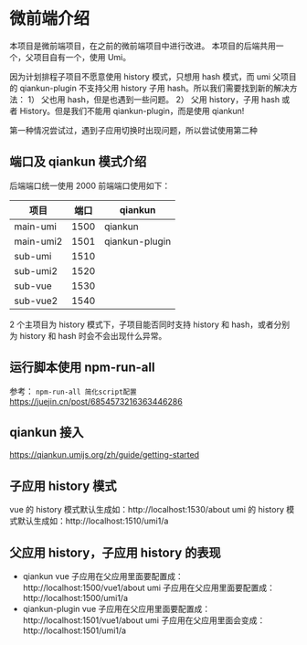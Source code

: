 # 微前端介绍

本项目是微前端项目，在之前的微前端项目中进行改进。
本项目的后端共用一个，父项目自有一个，使用 Umi。

因为计划排程子项目不愿意使用 history 模式，只想用 hash 模式，而 umi 父项目的 qiankun-plugin 不支持父用 history 子用 hash。所以我们需要找到新的解决方法：
1） 父也用 hash，但是也遇到一些问题。
2） 父用 history，子用 hash 或者 History。但是我们不能用 qiankun-plugin，而是使用 qiankun!

第一种情况尝试过，遇到子应用切换时出现问题，所以尝试使用第二种

## 端口及 qiankun 模式介绍

后端端口统一使用 2000
前端端口使用如下：

| 项目      | 端口 | qiankun        |
| --------- | ---- | -------------- |
| main-umi  | 1500 | qiankun        |
| main-umi2 | 1501 | qiankun-plugin |
| sub-umi   | 1510 |                |
| sub-umi2  | 1520 |                |
| sub-vue   | 1530 |                |
| sub-vue2  | 1540 |                |

2 个主项目为 history 模式下，子项目能否同时支持 history 和 hash，或者分别为 history 和 hash 时会不会出现什么异常。

## 运行脚本使用 npm-run-all

参考： `npm-run-all 简化script配置` https://juejin.cn/post/6854573216363446286

## qiankun 接入

https://qiankun.umijs.org/zh/guide/getting-started

## 子应用 history 模式

vue 的 history 模式默认生成如：http://localhost:1530/about
umi 的 history 模式默认生成如：http://localhost:1510/umi1/a

## 父应用 history，子应用 history 的表现

- qiankun
  vue 子应用在父应用里面要配置成：http://localhost:1500/vue1/about
  umi 子应用在父应用里面要配置成：http://localhost:1500/umi1/a
- qiankun-plugin
  vue 子应用在父应用里面要配置成：http://localhost:1501/vue1/about
  umi 子应用在父应用里面会变成：http://localhost:1501/umi1/a
